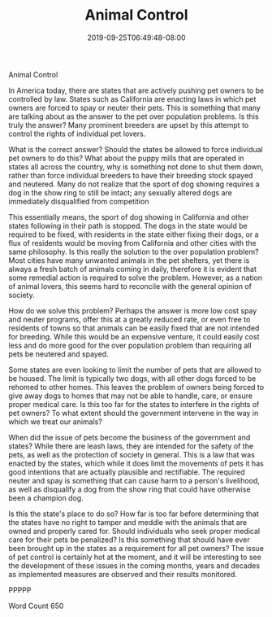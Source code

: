 ﻿---
title: "Animal Control"
date: 2019-09-25T06:49:48-08:00
description: "TXT Tips for Web Success"
featured_image: "/images/TXT.jpg"
tags: ["TXT"]
---

Animal Control

In America today, there are states that are actively pushing pet owners to be controlled by law.  States such as California are enacting laws in which pet owners are forced to spay or neuter their pets.  This is something that many are talking about as the answer to the pet over population problems.  Is this truly the answer?  Many prominent breeders are upset by this attempt to control the rights of individual pet lovers.  

What is the correct answer?  Should the states be allowed to force individual pet owners to do this?  What about the puppy mills that are operated in states all across the country, why is something not done to shut them down, rather than force individual breeders to have their breeding stock spayed and neutered.  Many do not realize that the sport of dog showing requires a dog in the show ring to still be intact; any sexually altered dogs are immediately disqualified from competition  

This essentially means, the sport of dog showing in California and other states following in their path is stopped.  The dogs in the state would be required to be fixed, with residents in the state either fixing their dogs, or a flux of residents would be moving from California and other cities with the same philosophy.  Is this really the solution to the over population problem?  Most cities have many unwanted animals in the pet shelters, yet there is always a fresh batch of animals coming in daily, therefore it is evident that some remedial action is required to solve the problem. However, as a nation of animal lovers, this seems hard to reconcile with the general opinion of society.  

How do we solve this problem?  Perhaps the answer is more low cost spay and neuter programs, offer this at a greatly reduced rate, or even free to residents of towns so that animals can be easily fixed that are not intended for breeding.  While this would be an expensive venture, it could easily cost less and do more good for the over population problem than requiring all pets be neutered and spayed.  

Some states are even looking to limit the number of pets that are allowed to be housed.  The limit is typically two dogs, with all other dogs forced to be rehomed to other homes.  This leaves the problem of owners being forced to give away dogs to homes that may not be able to handle, care, or ensure proper medical care.  Is this too far for the states to interfere in the rights of pet owners?  To what extent should the government intervene in the way in which we treat our animals?

When did the issue of pets become the business of the government and states?  While there are leash laws, they are intended for the safety of the pets, as well as the protection of society in general.  This is a law that was enacted by the states, which while it does limit the movements of pets it has good intentions that are actually plausible and rectifiable.  The required neuter and spay is something that can cause harm to a person's livelihood, as well as disqualify a dog from the show ring that could have otherwise been a champion dog. 

Is this the state's place to do so?  How far is too far before determining that the states have no right to tamper and meddle with the animals that are owned and properly cared for.  Should individuals who seek proper medical care for their pets be penalized?  Is this something that should have ever been brought up in the states as a requirement for all pet owners?  The issue of pet control is certainly hot at the moment, and it will be interesting to see the development of these issues in the coming months, years and decades as implemented measures are observed and their results monitored.  

PPPPP

Word Count 650

